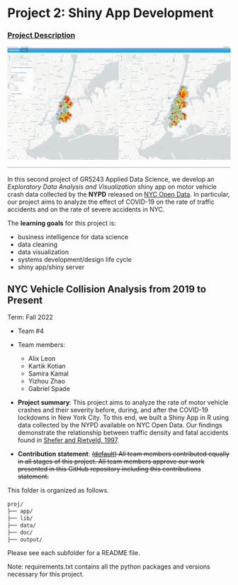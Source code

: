 # Project 2: Shiny App Development

### [Project Description](doc/project2_desc.md)

![screenshot](doc/figs/map.jpg)

In this second project of GR5243 Applied Data Science, we develop an *Exploratory Data Analysis and Visualization* shiny app on motor vehicle crash data collected by the **NYPD** released on [NYC Open Data](https://data.cityofnewyork.us/Public-Safety/Motor-Vehicle-Collisions-Crashes/h9gi-nx95). In particular, our project aims to analyze the effect of COVID-19 on the rate of traffic accidents and on the rate of severe accidents in NYC.  

The **learning goals** for this project is:

- business intelligence for data science
- data cleaning
- data visualization
- systems development/design life cycle
- shiny app/shiny server

## NYC Vehicle Collision Analysis from 2019 to Present
Term: Fall 2022

+ Team #4
+ Team members:
	+ Alix Leon
	+ Kartik Kotian
	+ Samira Kamal
	+ Yizhou Zhao
	+ Gabriel Spade

+ **Project summary**: This project aims to analyze the rate of motor vehicle crashes and their severity before, during, and after the COVID-19 lockdowns in New York City. To this end, we built a Shiny App in R using data collected by the NYPD available on NYC Open Data. Our findings demonstrate the relationship between traffic density and fatal accidents found in [Shefer and Rietveld, 1997](https://doi.org/10.1080/0042098975970).

+ **Contribution statement**: ~~([default](doc/a_note_on_contributions.md)) All team members contributed equally in all stages of this project. All team members approve our work presented in this GitHub repository including this contributions statement.~~

This folder is organized as follows.

```
proj/
├── app/
├── lib/
├── data/
├── doc/
├── output/
```

Please see each subfolder for a README file.

Note: requirements.txt contains all the python packages and versions necessary for this project.
